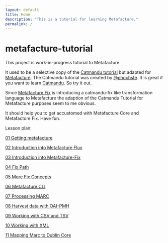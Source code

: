 ```yaml
---
layout: default
title: Home
description: "This is a tutorial for learning Metafacture."
permalink: /
---
```


# metafacture-tutorial

This project is work-in-progress tutorial to Metafacture.

It used to be a selective copy of the [Catmandu tutorial](https://librecatproject.wordpress.com/2014/12/01/day-1-getting-catmandu/) but adapted for [Metafacture](https://github.com/metafacture).
The Catmandu tutorial was created by [@phochste](https://github.com/phochste). It is great if you want to learn [Catmandu](https://github.com/LibreCat/Catmandu). So try it out.

Since [Metafacture Fix](https://github.com/metafacture/metafacture-fix) is introducing a catmandu-fix like transformation language to Metafacture the adaption of the Catmandu Tutorial for Metafacture purposes seem to me obvious.

It should help you to get accustomed with Metafacture Core and Metafacture Fix.
Have fun.

Lesson plan:

[01 Getting metafacture](./docs/01_Getting_Metafacture.html)

[02 Introduction into Metafacture Flux](./docs/02_Introduction_into_Metafacture-Flux.html)

[03 Introduction into Metafacture-Fix](./docs/03_Introduction_into_Metafacture-Fix.html)

[04 Fix Path](./docs/04_Fix-Path.html)

[05 More Fix Concepts](./docs/05-More-Fix-Concepts.html)

[06 Metafacture CLI](./docs/06_MetafactureCLI.html)

[07 Processing MARC](./docs/07_Processing_MARC.html)

[08 Harvest data with OAI-PMH](./docs/08_Harvest_data_with_OAI-PMH.html)

[09 Working with CSV and TSV](./docs/09_Working_with_CSV.html)

[10 Working with XML](./docs/10_Working_with_XML.html)

[11 Mapping Marc to Dublin Core](./docs/11_MARC_to_Dublin_Core.html)

